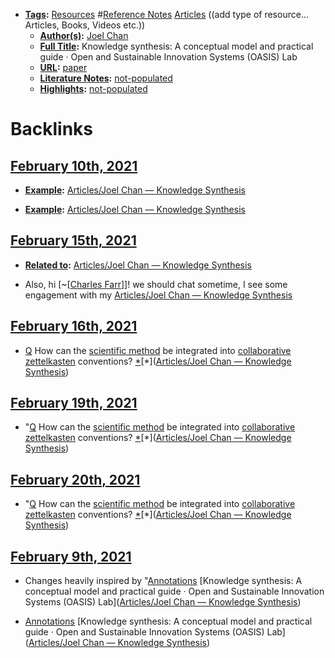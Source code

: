 - **[Tags](<../Tags.md>):** [Resources](<../Resources.md>) #[Reference Notes](<../Reference Notes.md>) [Articles](<../Articles.md>) ((add type of resource... Articles, Books, Videos etc.))
    - **[Author(s)](<../Author(s).md>):** [Joel Chan](<../Joel Chan.md>)
    - **[Full Title](<../Full Title.md>):** Knowledge synthesis: A conceptual model and practical guide · Open and Sustainable Innovation Systems (OASIS) Lab
    - **[URL](<../URL.md>):** [paper](https://oasislab.pubpub.org/pub/54t0y9mk/release/2)
    - **[Literature Notes](<../Literature Notes.md>):** [not-populated](<../not-populated.md>)
    - **[Highlights](<../Highlights.md>):** [not-populated](<../not-populated.md>)

# Backlinks
## [February 10th, 2021](<February 10th, 2021.md>)
- **[Example](<../Example.md>):** [Articles/Joel Chan — Knowledge Synthesis](<../Articles/Joel Chan — Knowledge Synthesis.md>)

- **[Example](<../Example.md>):** [Articles/Joel Chan — Knowledge Synthesis](<../Articles/Joel Chan — Knowledge Synthesis.md>)

## [February 15th, 2021](<February 15th, 2021.md>)
- **[Related to](<../Related to.md>):** [Articles/Joel Chan — Knowledge Synthesis](<../Articles/Joel Chan — Knowledge Synthesis.md>)

- Also, hi [~[[Charles Farr](<../~[[Charles Farr.md>)]]! we should chat sometime, I see some engagement with my [Articles/Joel Chan — Knowledge Synthesis](<../Articles/Joel Chan — Knowledge Synthesis.md>)

## [February 16th, 2021](<February 16th, 2021.md>)
- [Q](<../Q.md>) How can the [scientific method](<../scientific method.md>) be integrated into [collaborative zettelkasten](<../collaborative zettelkasten.md>) conventions? [*]([Bookmarks](<../Bookmarks.md>))[*]([Articles/Joel Chan — Knowledge Synthesis](<../Articles/Joel Chan — Knowledge Synthesis.md>))

## [February 19th, 2021](<February 19th, 2021.md>)
- "[Q](<../Q.md>) How can the [scientific method](<../scientific method.md>) be integrated into [collaborative zettelkasten](<../collaborative zettelkasten.md>) conventions? [*]([Bookmarks](<../Bookmarks.md>))[*]([Articles/Joel Chan — Knowledge Synthesis](<../Articles/Joel Chan — Knowledge Synthesis.md>))

## [February 20th, 2021](<February 20th, 2021.md>)
- "[Q](<../Q.md>) How can the [scientific method](<../scientific method.md>) be integrated into [collaborative zettelkasten](<../collaborative zettelkasten.md>) conventions? [*]([Bookmarks](<../Bookmarks.md>))[*]([Articles/Joel Chan — Knowledge Synthesis](<../Articles/Joel Chan — Knowledge Synthesis.md>))

## [February 9th, 2021](<February 9th, 2021.md>)
- Changes heavily inspired by "[Annotations](<../Annotations.md>) [Knowledge synthesis: A conceptual model and practical guide · Open and Sustainable Innovation Systems (OASIS) Lab]([Articles/Joel Chan — Knowledge Synthesis](<../Articles/Joel Chan — Knowledge Synthesis.md>))

- [Annotations](<../Annotations.md>) [Knowledge synthesis: A conceptual model and practical guide · Open and Sustainable Innovation Systems (OASIS) Lab]([Articles/Joel Chan — Knowledge Synthesis](<../Articles/Joel Chan — Knowledge Synthesis.md>))


